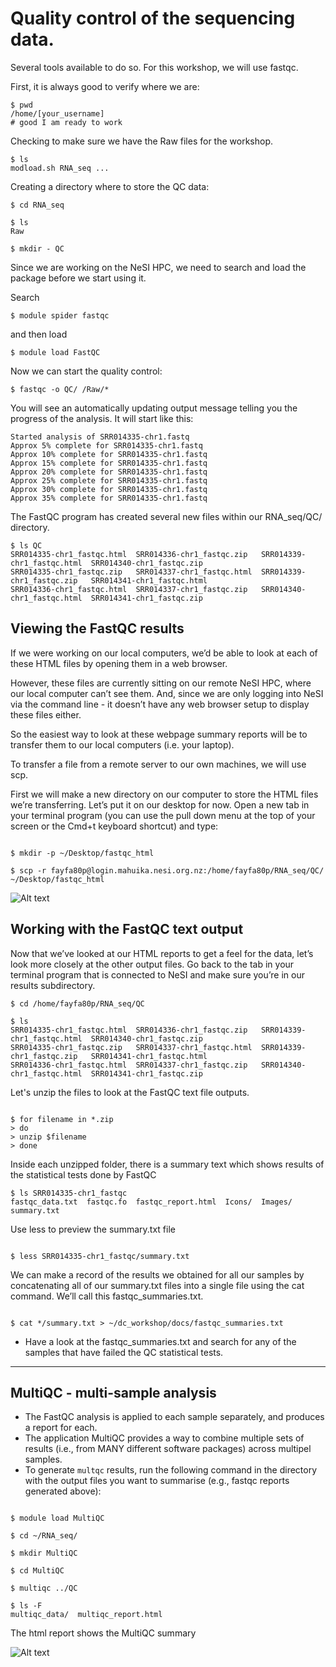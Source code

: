 # Quality control of the sequencing data.

Several tools available to do so. For this workshop, we will use fastqc.

First, it is always good to verify where we are:

```
$ pwd
/home/[your_username]
# good I am ready to work

```

Checking to make sure we have the Raw files for the workshop.

```
$ ls
modload.sh RNA_seq ...
```
Creating a directory where to store the QC data:

```
$ cd RNA_seq

$ ls
Raw

$ mkdir - QC

```

Since we are working on the NeSI HPC, we need to search and load the package before we start using it.

Search
```
$ module spider fastqc
```

and then load 

```
$ module load FastQC
```

Now we can start the quality control:

```
$ fastqc -o QC/ /Raw/*

```
You will see an automatically updating output message telling you the progress of the analysis. It will start like this:

```
Started analysis of SRR014335-chr1.fastq
Approx 5% complete for SRR014335-chr1.fastq
Approx 10% complete for SRR014335-chr1.fastq
Approx 15% complete for SRR014335-chr1.fastq
Approx 20% complete for SRR014335-chr1.fastq
Approx 25% complete for SRR014335-chr1.fastq
Approx 30% complete for SRR014335-chr1.fastq
Approx 35% complete for SRR014335-chr1.fastq

```

The FastQC program has created several new files within our RNA_seq/QC/ directory.

```
$ ls QC
SRR014335-chr1_fastqc.html  SRR014336-chr1_fastqc.zip   SRR014339-chr1_fastqc.html  SRR014340-chr1_fastqc.zip
SRR014335-chr1_fastqc.zip   SRR014337-chr1_fastqc.html  SRR014339-chr1_fastqc.zip   SRR014341-chr1_fastqc.html
SRR014336-chr1_fastqc.html  SRR014337-chr1_fastqc.zip   SRR014340-chr1_fastqc.html  SRR014341-chr1_fastqc.zip

```

## Viewing the FastQC results

If we were working on our local computers, we’d be able to look at each of these HTML files by opening them in a web browser.

However, these files are currently sitting on our remote NeSI HPC, where our local computer can’t see them. And, since we are only logging into NeSI via the command line - it doesn’t have any web browser setup to display these files either.

So the easiest way to look at these webpage summary reports will be to transfer them to our local computers (i.e. your laptop).

To transfer a file from a remote server to our own machines, we will use scp.

First we will make a new directory on our computer to store the HTML files we’re transferring. Let’s put it on our desktop for now. Open a new tab in your terminal program (you can use the pull down menu at the top of your screen or the Cmd+t keyboard shortcut) and type:

```

$ mkdir -p ~/Desktop/fastqc_html 

$ scp -r fayfa80p@login.mahuika.nesi.org.nz:/home/fayfa80p/RNA_seq/QC/ ~/Desktop/fastqc_html

```

![Alt text](https://github.com/foreal17/RNA-seq-workshop/blob/master/Prep_Files/Images/fqc1_2.png)

## Working with the FastQC text output
Now that we’ve looked at our HTML reports to get a feel for the data, let’s look more closely at the other output files. Go back to the tab in your terminal program that is connected to NeSI and make sure you’re in our results subdirectory.

```
$ cd /home/fayfa80p/RNA_seq/QC

$ ls
SRR014335-chr1_fastqc.html  SRR014336-chr1_fastqc.zip   SRR014339-chr1_fastqc.html  SRR014340-chr1_fastqc.zip
SRR014335-chr1_fastqc.zip   SRR014337-chr1_fastqc.html  SRR014339-chr1_fastqc.zip   SRR014341-chr1_fastqc.html
SRR014336-chr1_fastqc.html  SRR014337-chr1_fastqc.zip   SRR014340-chr1_fastqc.html  SRR014341-chr1_fastqc.zip

```
Let's unzip the files to look at the FastQC text file outputs.

```

$ for filename in *.zip
> do
> unzip $filename
> done

```

Inside each unzipped folder, there is a summary text which shows results of the statistical tests done by FastQC

```
$ ls SRR014335-chr1_fastqc
fastqc_data.txt  fastqc.fo  fastqc_report.html	Icons/	Images/  summary.txt

```

Use less to preview the summary.txt file

```

$ less SRR014335-chr1_fastqc/summary.txt

```

We can make a record of the results we obtained for all our samples by concatenating all of our summary.txt files into a single file using the cat command. We’ll call this fastqc_summaries.txt.

```

$ cat */summary.txt > ~/dc_workshop/docs/fastqc_summaries.txt 

```

* Have a look at the fastqc_summaries.txt and search for any of the samples that have failed the QC statistical tests.

---
## MultiQC -  multi-sample analysis

 - The FastQC analysis is applied to each sample separately, and produces a report for each.
 - The application MultiQC provides a way to combine multiple sets of results (i.e., from MANY 
 different software packages) across multipel samples.
 - To generate `multqc` results, run the following command in the directory with the output files you want to summarise (e.g., fastqc reports generated above):
 
```{bash, eval=FALSE}

$ module load MultiQC

$ cd ~/RNA_seq/

$ mkdir MultiQC

$ cd MultiQC

$ multiqc ../QC

$ ls -F
multiqc_data/  multiqc_report.html

```
The html report shows the MultiQC summary

![Alt text](https://github.com/foreal17/RNA-seq-workshop/blob/master/Prep_Files/Images/MQC1.png)

